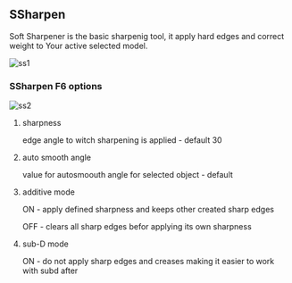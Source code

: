 ## SSharpen

Soft Sharpener is the basic sharpenig tool, it apply hard edges and correct weight to Your active selected model.

![ss1](https://raw.githubusercontent.com/mx1001/hardops_manual/master/docs/Hops/operators/sharpeners/img/ss1.png)

### SSharpen F6 options

![ss2](https://raw.githubusercontent.com/mx1001/hardops_manual/master/docs/Hops/operators/sharpeners/img/ss2.png)

1. sharpness

   edge angle to witch sharpening is applied - default 30
   

2. auto smooth angle

   value for autosmoouth angle for selected object - default 


3. additive mode

   ON - apply defined sharpness and keeps other created sharp edges

   OFF - clears all sharp edges befor applying its own sharpness


4. sub-D mode

   ON - do not apply sharp edges and creases making it easier to work with subd after